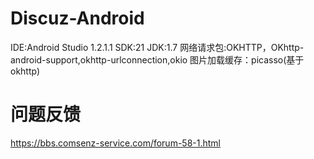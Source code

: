 # Discuz-Android
IDE:Android Studio 1.2.1.1
SDK:21
JDK:1.7
网络请求包:OKHTTP，OKhttp-android-support,okhttp-urlconnection,okio
图片加载缓存：picasso(基于okhttp)


# 问题反馈
https://bbs.comsenz-service.com/forum-58-1.html
